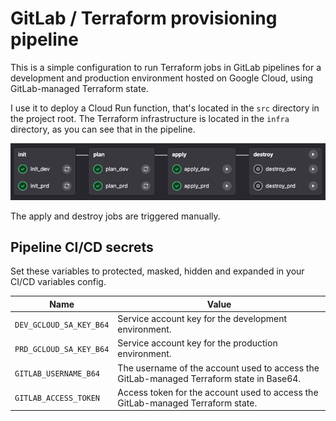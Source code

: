 # GitLab / Terraform provisioning pipeline

This is a simple configuration to run Terraform jobs in GitLab pipelines for a development and production environment
hosted on Google Cloud, using GitLab-managed Terraform state. 

I use it to deploy a Cloud Run function, that's located in the `src` directory in the project root. The Terraform
infrastructure is located in the `infra` directory, as you can see that in the pipeline.

![](pipeline.png)

The apply and destroy jobs are triggered manually.

## Pipeline CI/CD secrets

Set these variables to protected, masked, hidden and expanded in your CI/CD variables config.

| Name                    | Value                                                                                    |
|-------------------------|------------------------------------------------------------------------------------------|
| `DEV_GCLOUD_SA_KEY_B64` | Service account key for the development environment.                                     |
| `PRD_GCLOUD_SA_KEY_B64` | Service account key for the production environment.                                      |
| `GITLAB_USERNAME_B64`   | The username of the account used to access the GitLab-managed Terraform state in Base64. |
| `GITLAB_ACCESS_TOKEN`   | Access token for the account used to access the GitLab-managed Terraform state.          |
